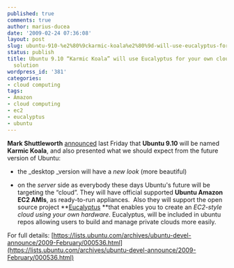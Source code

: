 ```yaml
---
published: true
comments: true
author: marius-ducea
date: '2009-02-24 07:36:08'
layout: post
slug: ubuntu-910-%e2%80%9ckarmic-koala%e2%80%9d-will-use-eucalyptus-for-your-own-cloud-computing-solution
status: publish
title: Ubuntu 9.10 “Karmic Koala” will use Eucalyptus for your own cloud computing
  solution
wordpress_id: '381'
categories:
- cloud computing
tags:
- Amazon
- cloud computing
- ec2
- eucalyptus
- ubuntu
---
```


**Mark Shuttleworth** [announced](https://lists.ubuntu.com/archives/ubuntu-devel-announce/2009-February/000536.html) last Friday that **Ubuntu 9.10** will be named **Karmic Koala**, and also presented what we should expect from the future version of Ubuntu:



	
  * the _desktop _version will have a _new look_ (more beautiful)

	
  * on the _server_ side as everybody these days Ubuntu's future will be targeting the “cloud”. They will have official supported **Ubuntu Amazon EC2 AMIs**, as ready-to-run appliances.  Also they will support the open source project **[Eucalyptus](http://eucalyptus.cs.ucsb.edu/) **that enables you to create an _EC2-style cloud using your own hardware_. Eucalyptus, will be included in ubuntu repos allowing users to build and manage private clouds more easily.


For full details: [https://lists.ubuntu.com/archives/ubuntu-devel-announce/2009-February/000536.html](https://lists.ubuntu.com/archives/ubuntu-devel-announce/2009-February/000536.html)
